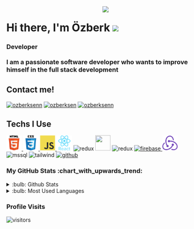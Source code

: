 <img src="https://images-wixmp-ed30a86b8c4ca887773594c2.wixmp.com/f/84c2c23f-97f9-4c50-acb6-0be4165f58c4/davcclo-0463fa59-e751-40c9-98bc-d2e72ddb46c1.gif?token=eyJ0eXAiOiJKV1QiLCJhbGciOiJIUzI1NiJ9.eyJzdWIiOiJ1cm46YXBwOjdlMGQxODg5ODIyNjQzNzNhNWYwZDQxNWVhMGQyNmUwIiwiaXNzIjoidXJuOmFwcDo3ZTBkMTg4OTgyMjY0MzczYTVmMGQ0MTVlYTBkMjZlMCIsIm9iaiI6W1t7InBhdGgiOiJcL2ZcLzg0YzJjMjNmLTk3ZjktNGM1MC1hY2I2LTBiZTQxNjVmNThjNFwvZGF2Y2Nsby0wNDYzZmE1OS1lNzUxLTQwYzktOThiYy1kMmU3MmRkYjQ2YzEuZ2lmIn1dXSwiYXVkIjpbInVybjpzZXJ2aWNlOmZpbGUuZG93bmxvYWQiXX0.xs7YtyA8Y8N8HMpJA8D_udvY5oR-wwpxb2Ir2Fk1QXs" align="right" width="50%" >

<h1 align="left">Hi there, I'm Özberk <img src = "https://raw.githubusercontent.com/MartinHeinz/MartinHeinz/master/wave.gif" width = 35px> </h1>
<h3 align="left">Developer <br/> </br>I am a passionate software developer who wants to improve himself in the full stack development
</h3>

<div size='25px'> 
<p align='left'>
<h2 align='left'> Contact me! </h2>
<a href="https://www.instagram.com/ozberksen/" target="blank"><img align="center" src="https://raw.githubusercontent.com/rahuldkjain/github-profile-readme-generator/master/src/images/icons/Social/instagram.svg" alt="ozberksenn" height="30" width="40" /></a>
<a href="www.linkedin.com/in/ozberksen" target="blank"><img align="center" src="https://raw.githubusercontent.com/rahuldkjain/github-profile-readme-generator/master/src/images/icons/Social/linked-in-alt.svg" alt="ozberksen" height="30" width="40" /></a></a>
<a href="https://www.hackerrank.com/ozberk7964" target="blank"><img align="center" src="https://raw.githubusercontent.com/rahuldkjain/github-profile-readme-generator/master/src/images/icons/Social/hackerrank.svg" alt="ozberksenn" height="50" width="60" /></a>
</p>
</div>

<div size='25px'>
<p align='left'>
<h2 align='left''> Techs I Use  </h2>
<p align="left"> <a href="https://www.w3.org/html/" target="_blank"> <img src="https://raw.githubusercontent.com/devicons/devicon/master/icons/html5/html5-original-wordmark.svg" alt="html5" width="40" height="40"/> </a><a href="https://www.w3schools.com/css/" target="_blank"> <img src="https://raw.githubusercontent.com/devicons/devicon/master/icons/css3/css3-original-wordmark.svg" alt="css3" width="40" height="40"/> </a><a href="https://developer.mozilla.org/en-US/docs/Web/JavaScript" target="_blank">
                 <img src="https://raw.githubusercontent.com/devicons/devicon/master/icons/javascript/javascript-original.svg" alt="javascript" width="40" height="40"/> </a>
                 <a href="https://reactjs.org/" target="_blank" rel="noreferrer"> <img src="https://raw.githubusercontent.com/devicons/devicon/master/icons/react/react-original-wordmark.svg" alt="react" width="40" height="40"/></a>
  <img src="https://upload.wikimedia.org/wikipedia/commons/thumb/7/79/Flutter_logo.svg/2048px-Flutter_logo.svg.png" alt="redux" width="40" height="40"/>
            <img src="https://miro.medium.com/max/816/1*TpbxEQy4ckB-g31PwUQPlg.png"  width="40" height="40"/>
            <img src="https://cdn-icons-png.flaticon.com/512/5968/5968322.png" alt="redux" width="40" height="40"/>
            <a href="https://firebase.google.com/" target="_blank" rel="noreferrer"> <img src="https://www.vectorlogo.zone/logos/firebase/firebase-icon.svg" alt="firebase" width="40" height="40"/> </a> 
            <img src="https://raw.githubusercontent.com/devicons/devicon/master/icons/redux/redux-original.svg" alt="redux" width="40" height="40"/> 
            <img src="https://www.svgrepo.com/show/331760/sql-database-generic.svg" alt="mssql" width="40" height="40"/>
            <img src="https://upload.wikimedia.org/wikipedia/commons/thumb/d/d5/Tailwind_CSS_Logo.svg/2560px-Tailwind_CSS_Logo.svg.png" alt="tailwind" width="40" height="40"/>
  <a href="https://github.com" target="_blank"> <img src="https://raw.githubusercontent.com/rahulbanerjee26/githubAboutMeGenerator/main/icons/github.svg" alt="github" width="40" height="40"/> </a></p>
</p>
</div>
                 
<h3>My GitHub Stats :chart_with_upwards_trend:</h3>
<p align="center"><details>
<summary>:bulb: Github Stats</summary>
<img src="https://github-readme-stats.vercel.app/api?username=Ozberksenn&theme=tokyonight" >
</details>

<details>
<summary>:bulb: Most Used Languages</summary>
<img src="https://github-readme-stats.vercel.app/api/top-langs/?username=Ozberksenn&langs_count=10&theme=tokyonight&layout=compact" alt="Ozberksenn :: Top Langs" />
</details></p>
          
<h3>Profile Visits</h3>

![visitors](https://komarev.com/ghpvc/?username=Ozberksenn&color=blue)
